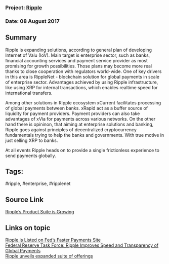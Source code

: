 ### Project: [Ripple](../projects/ripple.md)
### Date: 08 August 2017
## Summary
   Ripple is expanding solutions, according to general plan of developing Internet of Valu (IoV). Main target is enterprise sector, such as banks, financial accounting services and payment service provider as most promising for growth possibilities. Those plans may become more real thanks to close cooperation with regulators world-wide. One of key drivers in this area is RippleNet - blockchain solution for global payments in scale of enterprise sector. Advantages achieved by using Ripple infrastructure, like using XRP for internal transactions, which enables realtime speed for international transfers.  
   
   Among other solutions in Ripple ecosystem xCurrent facilitates processing of global payments between banks.  xRapid act as a buffer source of liquidity for payment providers. Payment providers can also take advantages of xVia for payments across various networks. 
On the other hand there is opininon, that aiming at enterprise solutions and banking, Ripple goes against principles of decentralized cryptocurrency fundamentals trying to help the banks and governments. With true motive in just selling XRP to banks.  

   At all events Ripple heads on to provide a single frictionless experience to send payments globally. 


## Tags: 
#ripple, #enterprise, #ripplenet
## Source Link
[Ripple’s Product Suite is Growing](https://ripple.com/insights/ripples-product-suite-growing/)   
## Links on topic
[Ripple is Listed on Fed’s Faster Payments Site](http://www.livebitcoinnews.com/federal-reserve-faster-payment-sites-ripple-video-showcases-future-banking/)  
[Federal Reserve Task Force: Ripple Improves Speed and Transparency of Global Payments](https://www.reddit.com/r/Ripple/comments/6ootxd/federal_reserve_ripple_improves_speed_and/)  
[Ripple unveils expanded suite of offerings](http://www.bankingtech.com/931562/ripple-unveils-expanded-suite-of-offerings/)   
 
